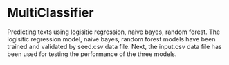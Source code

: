 # MultiClassifier
Predicting texts using logisitic regression, naive bayes, random forest.
The logisitic regression model, naive bayes, random forest models have been
trained and validated by seed.csv data file.
Next, the input.csv data file has been used for testing the performance of
the three models.
